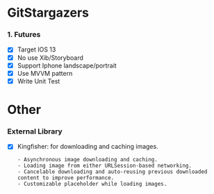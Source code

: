 # GitStargazers

### 1. Futures

  - [x] Target IOS 13
  - [x] No use Xib/Storyboard
  - [x] Support Iphone landscape/portrait
  - [x] Use MVVM pattern
  - [x] Write Unit Test
  
# Other

### External Library
  - [x] Kingfisher: for downloading and caching images.
  
        - Asynchronous image downloading and caching.
        - Loading image from either URLSession-based networking.
        - Cancelable downloading and auto-reusing previous downloaded content to improve performance.
        - Customizable placeholder while loading images.
        
